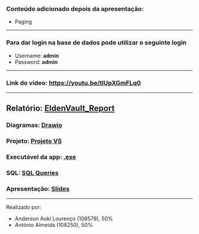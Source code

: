 ### Conteúdo adicionado depois da apresentação:
- Paging

---

### Para dar login na base de dados pode utilizar o seguinte login
- Username: **admin**
- Password: **admin**

---

### Link do vídeo: https://youtu.be/tlUpXGmFLq0

---

## Relatório: [EldenVault_Report](EldenVault_Report.pdf)
### Diagramas: [Drawio](Drawio)
### Projeto: [Projeto VS](Project_BD)
### Executável da app: [.exe](Project_BD/Project_BD/bin/Debug/net8.0-windows/Project_BD.exe)
### SQL: [SQL Queries](SQL)
### Apresentação: [Slides](BD_Apresentacao.pdf)

---

Realizado por:
- Anderson Aoki Lourenço (108579), 50%
- António Almeida (108250), 50%
